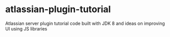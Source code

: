 # atlassian-plugin-tutorial
Atlassian server plugin tutorial code built with JDK 8 and ideas on improving UI using JS libraries
